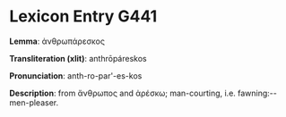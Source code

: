 # Lexicon Entry G441

**Lemma**: ἀνθρωπάρεσκος

**Transliteration (xlit)**: anthrōpáreskos

**Pronunciation**: anth-ro-par'-es-kos

**Description**:
from ἄνθρωπος and ἀρέσκω; man-courting, i.e. fawning:--men-pleaser.
